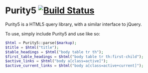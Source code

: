 Purity5 [![Build Status](https://travis-ci.org/SkylarKelty/Purity5.png?branch=master)](https://travis-ci.org/SkylarKelty/Purity5)
=======

Purity5 is a HTML5 query library, with a similar interface to jQuery.

To use, simply include Purity5 and use like so:
```php
$html = Purity5::parse($markup);
$title = $html("title");
$table_headings = $html("body table tr th");
$first_table_headings = $html("body table tr th:first-child");
$active_links = $html("body a[class=active]");
$active_current_links = $html("body a[class=active+current]");
```